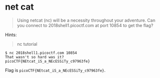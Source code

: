 # net cat

> Using netcat (nc) will be a necessity throughout your adventure. Can you connect to 2018shell1.picoctf.com at port 10854 to get the flag? 

Hints:

> nc tutorial

```
$ nc 2018shell1.picoctf.com 10854
That wasn't so hard was it?
picoCTF{NEtcat_iS_a_NEcESSiTy_c97963fe}
```

Flag is `picoCTF{NEtcat_iS_a_NEcESSiTy_c97963fe}`.
